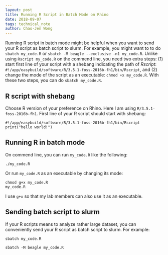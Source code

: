 ```yaml
---
layout: post
title: Running R Script in Batch Mode on Rhino
date: 2018-09-07
tags: technical_note
author: Chao-Jen Wong
---
```


Running R script in batch mode might be helpful when you want to send your R script as batch script to slurm. For example, you might want to to do `sbatch my_code.R` or `sbatch -M beagle --exclusive -n1 my_code.R`. Unlike 
using `Rscript my_code.R` on the commend line, you need two extra steps: (1) start first line of your script with a shebang 
indicating the path of _Rscript_: `#!/app/easybuild/software/R/3.5.1-foss-2016b-fh1/bin/Rscript`, and (2) change the mode of the 
script as an executable: `chmod +x my_code.R`. With these two steps, you can do `sbatch my_code.R`.
    
## R script with shebang
Choose R version of your preference on Rhino. Here I am using `R/3.5.1-foss-2016b-fh1`. First line of your R script should start with shebang:

```
#!/app/easybuild/software/R/3.5.1-foss-2016b-fh1/bin/Rscript
print("hello world!")
```

## Running R in batch mode
On commend line, you can run `my_code.R` like the following:
```
./my_code.R
```

Or run `my_code.R` as an executable by changing its mode:
```
chmod g+x my_code.R
my_code.R
```

I use `g+x` so that my lab members can also use it as an executable. 

## Sending batch script to slurm
If your R scripts means to analyze rather large dataset, you can conveniently send your R script as batch script to slurm. For example:

```
sbatch my_code.R
```

```
sbatch -M beagle my_code.R
```


